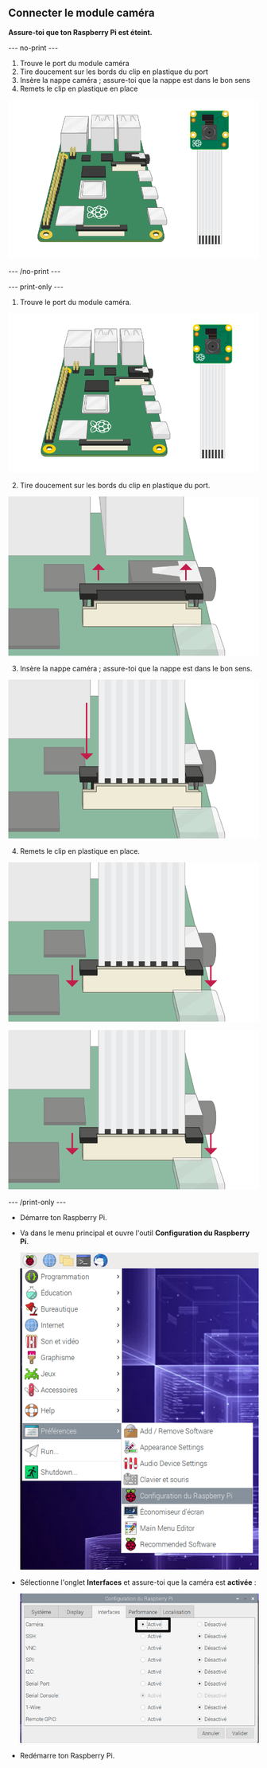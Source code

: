 ## Connecter le module caméra

**Assure-toi que ton Raspberry Pi est éteint.**

--- no-print ---

1. Trouve le port du module caméra
2. Tire doucement sur les bords du clip en plastique du port
3. Insère la nappe caméra ; assure-toi que la nappe est dans le bon sens
4. Remets le clip en plastique en place

![Animation sur la façon de connecter le module caméra du Raspberry Pi](images/connect-camera.gif)

--- /no-print ---

--- print-only ---

1. Trouve le port du module caméra.

![raspberry pi et module caméra](images/connect-camera1.png)

2. Tire doucement sur les bords du clip en plastique du port.

![port du module caméra soulevé](images/connect-camera2.png)

3. Insère la nappe caméra ; assure-toi que la nappe est dans le bon sens.

![nappe caméra inséré dans le port](images/connect-camera3.png)

4. Remets le clip en plastique en place.

![port du module caméra poussé](images/connect-camera4.png)

![port du module caméra poussé](images/connect-camera4.png)

--- /print-only ---

- Démarre ton Raspberry Pi.

- Va dans le menu principal et ouvre l'outil **Configuration du Raspberry Pi**.

    ![Outil de configuration du Raspberry Pi](images/pi-configuration-menu.png)

- Sélectionne l'onglet **Interfaces** et assure-toi que la caméra est **activée** :

    ![Caméra activée](images/pi-configuration-interfaces-annotated.png)

- Redémarre ton Raspberry Pi.

